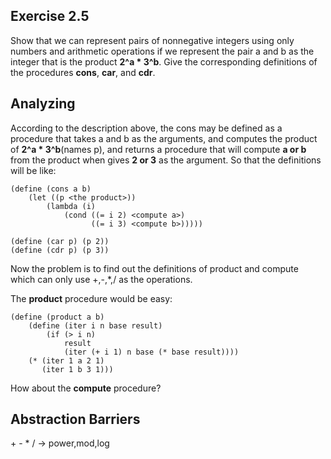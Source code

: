 ## Exercise 2.5
Show that we can represent pairs of nonnegative integers using only numbers 
and arithmetic operations if we represent the pair a and b as the integer that is 
the product **2^a * 3^b**. Give the corresponding definitions of the procedures 
**cons**, **car**, and **cdr**.

## Analyzing
According to the description above, the cons may be defined as a procedure that takes a and b as the arguments, and computes the product of **2^a * 3^b**(names p), and returns a procedure that will compute **a or b** from the product when gives **2 or 3** as the argument. So that the definitions will be like:
```Lisp
(define (cons a b)
    (let ((p <the product>))
        (lambda (i)
            (cond ((= i 2) <compute a>)
                  ((= i 3) <compute b>)))))

(define (car p) (p 2))
(define (cdr p) (p 3))
```

Now the problem is to find out the definitions of product and compute which can only use +,-,*,/ as the operations.

The **product** procedure would be easy:
```Lisp
(define (product a b)
    (define (iter i n base result)
        (if (> i n)
            result
            (iter (+ i 1) n base (* base result))))
    (* (iter 1 a 2 1)
       (iter 1 b 3 1)))
```

How about the **compute** procedure?

## Abstraction Barriers
\+ \- \* \/ -> power,mod,log
